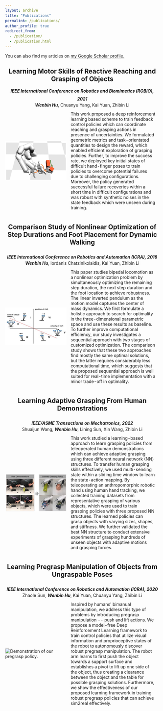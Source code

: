 ```yaml
---
layout: archive
title: "Publications"
permalink: /publications/
author_profile: true
redirect_from: 
  - /publication/
  - /publication.html
---
```

<link rel="stylesheet" href="https://cdn.staticfile.org/font-awesome/4.7.0/css/font-awesome.css">


You can also find my articles on <u><a href="https://scholar.google.co.uk/citations?user=YH8aMHUAAAAJ&hl=en">my Google Scholar profile</a>.</u>

<center><h2>Learning Motor Skills of Reactive Reaching and Grasping of Objects</h2></center>
<center><i><strong> IEEE International Conference on Robotics and Biomimetics (ROBIO), 2021 </strong></i><a href="https://ieeexplore.ieee.org/abstract/document/9739420"><i class="fa fa-file-pdf-o" aria-hidden="true" style="font-size:24px"></i></a></center>
<center><i><strong>Wenbin Hu</strong></i>, Chuanyu Yang, Kai Yuan, Zhibin Li</center> 
<table style="width:100%;border:0px;border-spacing:0px;border-collapse:separate;margin-right:auto;margin-left:auto;margin-top:0px">
  <tr>
    <td style="border:0px;padding:0.1%;width:40%;vertical-align:middle;min-width:120px">
    <img src="../files/reaching_grasping.png" alt="Reaching and grasping a moving object." style="width:auto; height:auto; max-width:100%;"/>
    </td>
    <td style="border:0px;padding:2.5%;width:70%;vertical-align:middle">
     This work proposed a deep reinforcement learning based scheme to train feedback control policies which can coordinate reaching and grasping actions in presence of uncertainties. We formulated geometric metrics and task-orientated quantities to design the reward, which enabled efficient exploration of grasping policies. Further, to improve the success rate, we deployed key initial states of difficult hand-finger poses to train policies to overcome potential failures due to challenging configurations. Moreover, the policy generated successful failure recoveries within a short time in difficult configurations and was robust with synthetic noises in the state feedback which were unseen during training.
    </td>
  </tr>
</table>

<center><h2>Comparison Study of Nonlinear Optimization of Step Durations and Foot Placement for Dynamic Walking</h2></center>
<center><i><strong> IEEE International Conference on Robotics and Automation (ICRA), 2018 </strong></i><a href="https://ieeexplore.ieee.org/abstract/document/8461101"><i class="fa fa-file-pdf-o" aria-hidden="true" style="font-size:24px"></i></a></center>
<center><i><strong>Wenbin Hu</strong></i>, Iordanis Chatzinikolaidis, Kai Yuan, Zhibin Li</center> 
<table style="width:100%;border:0px;border-spacing:0px;border-collapse:separate;margin-right:auto;margin-left:auto;margin-top:0px">
  <tr>
    <td style="border:0px;padding:0.1%;width:40%;vertical-align:middle;min-width:120px">
    <img src="../files/LIP_model.png" alt="Convergent and divergent motions on different parts of the CoM state space." style="width:auto; height:auto; max-width:100%;"/>
    </td>
    <td style="border:0px;padding:2.5%;width:70%;vertical-align:middle">
     This paper studies bipedal locomotion as a nonlinear optimization problem by simultaneously optimizing the remaining step duration, the next step duration and the foot location to achieve robustness. The linear inverted pendulum as the motion model captures the center of mass dynamics. We first formulate a holistic approach to search for optimality in the three-dimensional parametric space and use these results as baseline. To further improve computational efficiency, our study investigates a sequential approach with two stages of customized optimization. The comparison study shows that these two approaches find mostly the same optimal solutions, but the latter requires considerably less computational time, which suggests that the proposed sequential approach is well suited for real-time implementation with a minor trade-off in optimality.
    </td>
  </tr>
</table>

<center><h2>Learning Adaptive Grasping From Human Demonstrations</h2></center>
<center><i><strong> IEEE/ASME Transactions on Mechatronics, 2022 </strong></i><a href="https://ieeexplore.ieee.org/abstract/document/9714723"><i class="fa fa-file-pdf-o" aria-hidden="true" style="font-size:24px"></i></a></center>
<center>Shuaijun Wang, <i><strong>Wenbin Hu</strong></i>, Lining Sun, Xin Wang, Zhibin Li</center> 
<table style="width:100%;border:0px;border-spacing:0px;border-collapse:separate;margin-right:auto;margin-left:auto;margin-top:0px">
  <tr>
    <td style="border:0px;padding:0.1%;width:40%;vertical-align:middle;min-width:120px">
    <img src="../files/adaptive_grasp.png" alt="Learning from human demonstrations using small real-world data to transfer skills for robotic grasping of various objects." style="width:auto; height:auto; max-width:100%;"/>
    </td>
    <td style="border:0px;padding:2.5%;width:70%;vertical-align:middle">
     This work studied a learning-based approach to learn grasping policies from teleoperated human demonstrations which can achieve adaptive grasping using three different neural network (NN) structures. To transfer human grasping skills effectively, we used multi-sensing state within a sliding time window to learn the state-action mapping. By teleoperating an anthropomorphic robotic hand using human hand tracking, we collected training datasets from representative grasping of various objects, which were used to train grasping policies with three proposed NN structures. The learned policies can grasp objects with varying sizes, shapes, and stiffness. We further validated the best NN structure to conduct extensive experiments of grasping hundreds of unseen objects with adaptive motions and grasping forces.
    </td>
  </tr>
</table>

<center><h2>Learning Pregrasp Manipulation of Objects from Ungraspable Poses</h2></center>
<center><i><strong> IEEE International Conference on Robotics and Automation (ICRA), 2020 </strong></i><a href="https://ieeexplore.ieee.org/abstract/document/9196982"><i class="fa fa-file-pdf-o" aria-hidden="true" style="font-size:24px"></i></a></center>
<center>Zhaole Sun, <i><strong>Wenbin Hu</strong></i>, Kai Yuan, Chuanyu Yang, Zhibin Li</center> 
<table style="width:100%;border:0px;border-spacing:0px;border-collapse:separate;margin-right:auto;margin-left:auto;margin-top:0px">
  <tr>
    <td style="border:0px;padding:0.1%;width:40%;vertical-align:middle;min-width:120px">
    <img src="../files/pregrasp.png" alt="Demonstration of our pregrasp policy." style="width:auto; height:auto; max-width:100%;"/>
    </td>
    <td style="border:0px;padding:2.5%;width:70%;vertical-align:middle">
     Inspired by humans' bimanual manipulation, we address this type of problems by introducing pregrasp manipulation -- push and lift actions. We propose a model-free Deep Reinforcement Learning framework to train control policies that utilize visual information and proprioceptive states of the robot to autonomously discover robust pregrasp manipulation. The robot arm learns to first push the object towards a support surface and establishes a pivot to lift up one side of the object, thus creating a clearance between the object and the table for possible grasping solutions. Furthermore, we show the effectiveness of our proposed learning framework in training robust pregrasp policies that can achieve sim2real effectively.
    </td>
  </tr>
</table>
